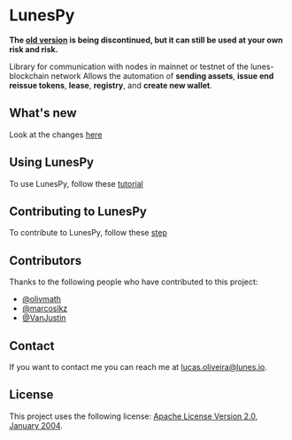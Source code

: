 # LunesPy

**The [old version](https://github.com/Lunes-platform/LunesPy/tree/old) is being discontinued, but it can still be used at your own risk and risk.**

Library for communication with nodes in mainnet or testnet of the lunes-blockchain network
Allows the automation of **sending assets**, **issue end reissue tokens**, **lease**, **registry**, and **create new wallet**.
<!-- 
## Prerequisites

Before you begin, ensure you have met the following requirements:
* You have installed the latest version of `python`

## Installing LunesPy

To use LunesPy, follow these steps:

Linux and macOS:
```
<install_command>
```

Windows:
```
<install_command>
``` -->
## What's new
Look at the changes [here](./CHANGELOG.md)


## Using LunesPy

To use LunesPy, follow these [tutorial](./docs/TUTORIAL.md)

## Contributing to LunesPy

To contribute to LunesPy, follow these [step](./CONTRIBUTING.md)

## Contributors

Thanks to the following people who have contributed to this project:

* [@olivmath](https://github.com/olivmath)
* [@marcoslkz](https://github.com/marcoslkz)
* [@VanJustin](https://github.com/VanJustin)

<!---
You might want to consider using something like the [All Contributors](https://github.com/all-contributors/all-contributors) specification and its [emoji key](https://allcontributors.org/docs/en/emoji-key).
--->
## Contact

If you want to contact me you can reach me at <lucas.oliveira@lunes.io>.

## License
<!--- If you're not sure which open license to use see https://choosealicense.com/--->

This project uses the following license: [Apache License Version 2.0, January 2004](./LICENSE).
